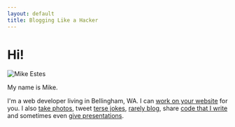 ```yaml
---
layout: default
title: Blogging Like a Hacker
---
```


Hi!
===

![Mike Estes](https://secure.gravatar.com/avatar/e0e42943729080b7c067f6aa5e783743?s=420)

My name is Mike.

I'm a web developer living in Bellingham, WA.
I can [work on your website](http://www.westcodes.com/) for you.
I also [take photos](http://www.flickr.com/photos/mikejestes/), tweet [terse jokes](https://www.twitter.com/mikejestes), [rarely blog](http://blog.mikejestes.com/), share [code that I write](https://github.com/mikejestes) and sometimes even [give presentations](/presentations/).

